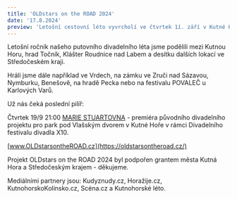 ```yaml
---
title: 'OLDstars on the ROAD 2024'
date: '17.8.2024'
preview: 'Letošní cestovní léto vyvrcholí ve čtvrtek 1í. září v Kutné Hoře, kde na divadelním festivalu X10 uvedeme projekt MARIE STUARTOVNA'
--- 
```

Letošní ročník našeho putovního divadelního léta jsme podělili mezi Kutnou Horu, hrad Točník, Klášter Roudnice nad Labem a desítku dalších lokací ve Středočeském kraji.

Hráli jsme dále například ve Vrdech, na zámku ve Zruči nad Sázavou, Nymburku, Benešově, na hradě Pecka nebo na festivalu POVALEČ u Karlových Varů. 

Už nás čeká poslední pilíř: 

Čtvrtek 19/9 21:00 [MARIE STUARTOVNA](https://www.oldstars.cz/repertoar/Marie%20Stuartovna) - premiéra původního divadelního projektu pro park pod Vlašským dvorem v Kutné Hoře v rámci Divadelního festivalu divadla X10.


[www.OLDstarsontheROAD.cz](https://oldstarsontheroad.cz/) 

Projekt OLDstars on the ROAD 2024 byl podpořen grantem města Kutná Hora a Středočeským krajem - děkujeme.

Mediálními partnery jsou: Kudyznudy.cz, Horažije.cz, KutnohorskoKolínsko.cz, Scéna.cz a Kutnohorské léto.
